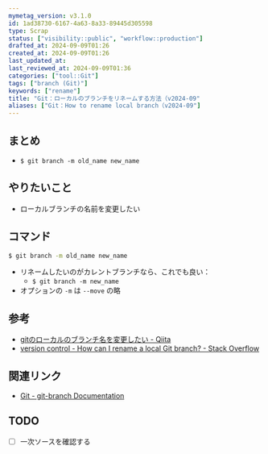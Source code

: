 ```yaml
---
mymetag_version: v3.1.0
id: 1ad38730-6167-4a63-8a33-89445d305598
type: Scrap
status: ["visibility::public", "workflow::production"]
drafted_at: 2024-09-09T01:26
created_at: 2024-09-09T01:26
last_updated_at:
last_reviewed_at: 2024-09-09T01:36
categories: ["tool::Git"]
tags: ["branch (Git)"]
keywords: ["rename"]
title: "Git：ローカルのブランチをリネームする方法（v2024-09"
aliases: ["Git：How to rename local branch（v2024-09"]
---
```


## まとめ

- `$ git branch -m old_name new_name`

## やりたいこと

- ローカルブランチの名前を変更したい

## コマンド

```sh
$ git branch -m old_name new_name
```

- リネームしたいのがカレントブランチなら、これでも良い：
    - `$ git branch -m new_name`
- オプションの `-m` は `--move` の略

## 参考

- [gitのローカルのブランチ名を変更したい - Qiita](https://qiita.com/suin/items/96c110b218d919168d64)
- [version control - How can I rename a local Git branch? - Stack Overflow](https://stackoverflow.com/q/6591213)

## 関連リンク

- [Git - git-branch Documentation](https://git-scm.com/docs/git-branch#Documentation/git-branch.txt--m)

## TODO

- [ ] 一次ソースを確認する
